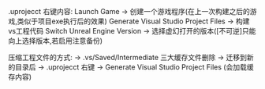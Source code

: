 
.uprojecct 右键内容:
Launch Game -> 创建一个游戏程序(在上一次构建之后的游戏,类似于项目exe执行后的效果)
Generate Visual Studio Project Files -> 构建vs工程代码
Switch Unreal Engine Version -> 选择虚幻打开的版本([不可逆]只能向上选择版本,若启用注意备份)

压缩工程文件的方式:
-> .vs/Saved/Intermediate 三大缓存文件删除
-> 迁移到新的目录后
->  .uprojecct 右键 
-> Generate Visual Studio Project Files (会加载缓存内容)